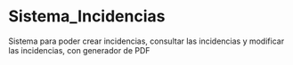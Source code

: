 # Sistema_Incidencias
Sistema para poder crear incidencias, consultar las incidencias y modificar las incidencias, con generador de PDF

